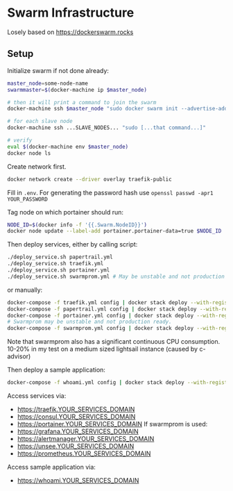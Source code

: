 # Swarm Infrastructure

Losely based on https://dockerswarm.rocks

## Setup

Initialize swarm if not done already:

```bash
master_node=some-node-name
swarmmaster=$(docker-machine ip $master_node)

# then it will print a command to join the swarm
docker-machine ssh $master_node "sudo docker swarm init --advertise-addr $swarmmaster"

# for each slave node
docker-machine ssh ...SLAVE_NODES... "sudo [...that command...]" 

# verify
eval $(docker-machine env $master_node)
docker node ls
```



Create network first.

```bash
docker network create --driver overlay traefik-public
```

Fill in `.env`. For generating the password hash use `openssl passwd -apr1 YOUR_PASSWORD`

Tag node on which portainer should run:
```bash
NODE_ID=$(docker info -f '{{.Swarm.NodeID}}')
docker node update --label-add portainer.portainer-data=true $NODE_ID
```

Then deploy services, either by calling script:
```bash
./deploy_service.sh papertrail.yml
./deploy_service.sh traefik.yml
./deploy_service.sh portainer.yml
./deploy_service.sh swarmprom.yml # May be unstable and not production ready.
```

or manually:
```bash
docker-compose -f traefik.yml config | docker stack deploy --with-registry-auth --prune --compose-file - traefik
docker-compose -f papertrail.yml config | docker stack deploy --with-registry-auth --prune --compose-file - papertrail
docker-compose -f portainer.yml config | docker stack deploy --with-registry-auth --prune --compose-file - portainer
# Swarmprom may be unstable and not production ready.
docker-compose -f swarmprom.yml config | docker stack deploy --with-registry-auth --prune --compose-file - swarmprom
```

Note that swarmprom also has a significant continuous CPU consumption. 10-20% in my test on a medium sized lightsail 
instance (caused by c-advisor)

Then deploy a sample application:

```bash
docker-compose -f whoami.yml config | docker stack deploy --with-registry-auth --prune --compose-file - whoami
```

Access services via:
- https://traefik.YOUR_SERVICES_DOMAIN
- https://consul.YOUR_SERVICES_DOMAIN
- https://portainer.YOUR_SERVICES_DOMAIN
If swarmprom is used:
- https://grafana.YOUR_SERVICES_DOMAIN
- https://alertmanager.YOUR_SERVICES_DOMAIN
- https://unsee.YOUR_SERVICES_DOMAIN
- https://prometheus.YOUR_SERVICES_DOMAIN

Access sample application via:
- https://whoami.YOUR_SERVICES_DOMAIN 
